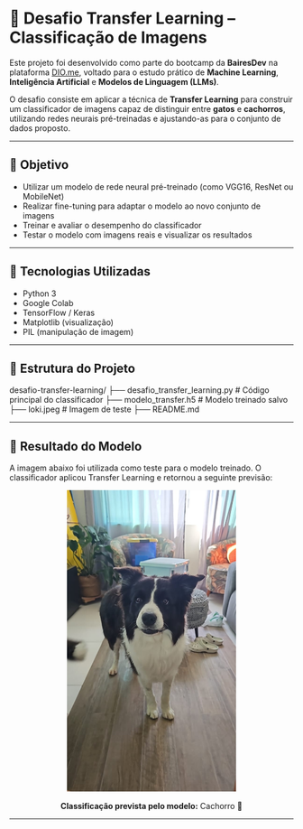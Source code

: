 # 🧠 Desafio Transfer Learning – Classificação de Imagens

Este projeto foi desenvolvido como parte do bootcamp da **BairesDev** na plataforma [DIO.me](https://www.dio.me/), voltado para o estudo prático de **Machine Learning**, **Inteligência Artificial** e **Modelos de Linguagem (LLMs)**.

O desafio consiste em aplicar a técnica de **Transfer Learning** para construir um classificador de imagens capaz de distinguir entre **gatos** e **cachorros**, utilizando redes neurais pré-treinadas e ajustando-as para o conjunto de dados proposto.

---

## 🎯 Objetivo

- Utilizar um modelo de rede neural pré-treinado (como VGG16, ResNet ou MobileNet)  
- Realizar fine-tuning para adaptar o modelo ao novo conjunto de imagens  
- Treinar e avaliar o desempenho do classificador  
- Testar o modelo com imagens reais e visualizar os resultados  

---

## 🧰 Tecnologias Utilizadas

- Python 3  
- Google Colab  
- TensorFlow / Keras  
- Matplotlib (visualização)  
- PIL (manipulação de imagem)  

---

## 📂 Estrutura do Projeto
desafio-transfer-learning/ ├── desafio_transfer_learning.py       # Código principal do classificador ├── modelo_transfer.h5                 # Modelo treinado salvo ├── loki.jpeg                          # Imagem de teste ├── README.md 


---

## 🐶 Resultado do Modelo

A imagem abaixo foi utilizada como teste para o modelo treinado. O classificador aplicou Transfer Learning e retornou a seguinte previsão:

<p align="center">
  <img src="loki.jpeg" alt="Imagem de teste: Loki" width="300"/>
</p>
<p align="center"><strong>Classificação prevista pelo modelo:</strong> Cachorro 🐾</p>


---
